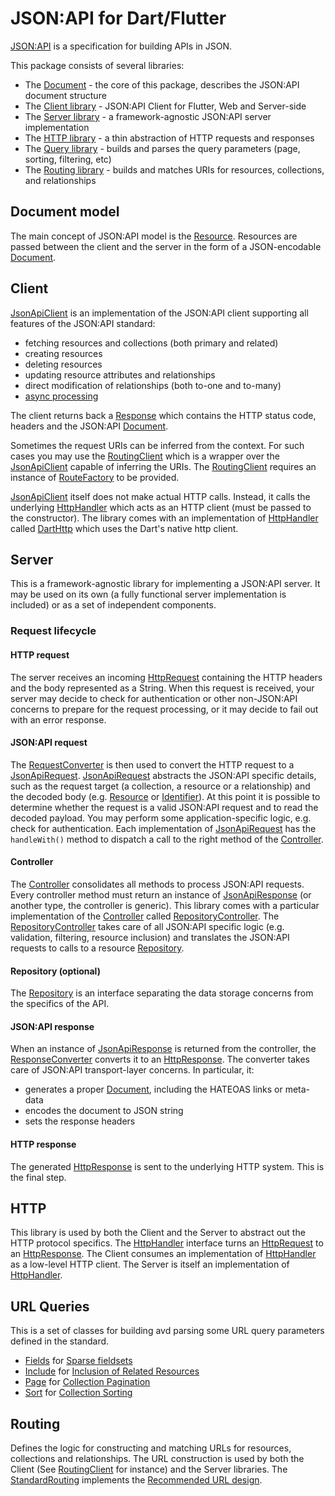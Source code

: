 # JSON:API for Dart/Flutter

[JSON:API] is a specification for building APIs in JSON.

This package consists of several libraries:
- The [Document] - the core of this package, describes the JSON:API document structure
- The [Client library] - JSON:API Client for Flutter, Web and Server-side
- The [Server library] - a framework-agnostic JSON:API server implementation
- The [HTTP library] - a thin abstraction of HTTP requests and responses
- The [Query library] - builds and parses the query parameters (page, sorting, filtering, etc)
- The [Routing library] - builds and matches URIs for resources, collections, and relationships

## Document model
The main concept of JSON:API model is the [Resource]. 
Resources are passed between the client and the server in the form of a JSON-encodable [Document]. 

## Client
[JsonApiClient] is an implementation of the JSON:API client supporting all features of the JSON:API standard:
- fetching resources and collections (both primary and related) 
- creating resources
- deleting resources
- updating resource attributes and relationships
- direct modification of relationships (both to-one and to-many)
- [async processing](https://jsonapi.org/recommendations/#asynchronous-processing)

The client returns back a [Response] which contains the HTTP status code, headers and the JSON:API [Document].

Sometimes the request URIs can be inferred from the context. 
For such cases you may use the [RoutingClient] which is a wrapper over the [JsonApiClient] capable of inferring the URIs.
The [RoutingClient] requires an instance of [RouteFactory] to be provided.

[JsonApiClient] itself does not make actual HTTP calls. 
Instead, it calls the underlying [HttpHandler] which acts as an HTTP client (must be passed to the constructor).
The library comes with an implementation of [HttpHandler] called [DartHttp] which uses the Dart's native http client.

## Server
This is a framework-agnostic library for implementing a JSON:API server.
It may be used on its own (a fully functional server implementation is included) or as a set of independent components.

### Request lifecycle
#### HTTP request
The server receives an incoming [HttpRequest] containing the HTTP headers and the body represented as a String.
When this request is received, your server may decide to check for authentication or other non-JSON:API concerns
to prepare for the request processing, or it may decide to fail out with an error response.

#### JSON:API request
The [RequestConverter] is then used to convert the HTTP request to a [JsonApiRequest].
[JsonApiRequest] abstracts the JSON:API specific details,
such as the request target (a collection, a resource or a relationship) and the decoded body (e.g. [Resource] or [Identifier]).
At this point it is possible to determine whether the request is a valid JSON:API request and to read the decoded payload.
You may perform some application-specific logic, e.g. check for authentication.
Each implementation of [JsonApiRequest] has the `handleWith()` method to dispatch a call to the right method of the [Controller].

#### Controller
The [Controller] consolidates all methods to process JSON:API requests. 
Every controller method must return an instance of [JsonApiResponse] (or another type, the controller is generic). 
This library comes with a particular implementation of the [Controller] called [RepositoryController].
The [RepositoryController] takes care of all JSON:API specific logic (e.g. validation, filtering, resource 
inclusion) and translates the JSON:API requests to calls to a resource [Repository].

#### Repository (optional)
The [Repository] is an interface separating the data storage concerns from the specifics of the API.

#### JSON:API response
When an instance of [JsonApiResponse] is returned from the controller, the [ResponseConverter] 
converts it to an [HttpResponse]. 
The converter takes care of JSON:API transport-layer concerns.
In particular, it:
- generates a proper [Document], including the HATEOAS links or meta-data
- encodes the document to JSON string
- sets the response headers

#### HTTP response
The generated [HttpResponse] is sent to the underlying HTTP system.
This is the final step. 

## HTTP
This library is used by both the Client and the Server to abstract out the HTTP protocol specifics.
The [HttpHandler] interface turns an [HttpRequest] to an [HttpResponse].
The Client consumes an implementation of [HttpHandler] as a low-level HTTP client.
The Server is itself an implementation of [HttpHandler].

## URL Queries
This is a set of classes for building avd parsing some URL query parameters defined in the standard.
- [Fields] for [Sparse fieldsets]
- [Include] for [Inclusion of Related Resources]
- [Page] for [Collection Pagination]
- [Sort] for [Collection Sorting]

## Routing
Defines the logic for constructing and matching URLs for resources, collections and relationships.
The URL construction is used by both the Client (See [RoutingClient] for instance) and the Server libraries.
The [StandardRouting] implements the [Recommended URL design].

[JSON:API]: http://jsonapi.org
[Sparse fieldsets]: https://jsonapi.org/format/#fetching-sparse-fieldsets
[Inclusion of Related Resources]: https://jsonapi.org/format/#fetching-includes
[Collection Pagination]: https://jsonapi.org/format/#fetching-pagination
[Collection Sorting]: https://jsonapi.org/format/#fetching-sorting
[Recommended URL design]: https://jsonapi.org/recommendations/#urls

[Client library]: https://pub.dev/documentation/json_api/latest/client/client-library.html
[Server library]: https://pub.dev/documentation/json_api/latest/server/server-library.html
[Document library]: https://pub.dev/documentation/json_api/latest/document/document-library.html
[Query library]: https://pub.dev/documentation/json_api/latest/query/query-library.html
[Routing library]: https://pub.dev/documentation/json_api/latest/uri_design/uri_design-library.html
[HTTP library]: https://pub.dev/documentation/json_api/latest/http/http-library.html


[Resource]: https://pub.dev/documentation/json_api/latest/document/Resource-class.html
[Identifier]: https://pub.dev/documentation/json_api/latest/document/Identifier-class.html
[Document]: https://pub.dev/documentation/json_api/latest/document/Document-class.html
[JsonApiClient]: https://pub.dev/documentation/json_api/latest/client/JsonApiClient-class.html


[Response]: https://pub.dev/documentation/json_api/latest/client/Response-class.html
[RoutingClient]: https://pub.dev/documentation/json_api/latest/client/RoutingClient-class.html
[DartHttp]: https://pub.dev/documentation/json_api/latest/client/DartHttp-class.html


[RequestConverter]: https://pub.dev/documentation/json_api/latest/server/RequestConverter-class.html
[JsonApiResponse]: https://pub.dev/documentation/json_api/latest/server/JsonApiResponse-class.html
[ResponseConverter]: https://pub.dev/documentation/json_api/latest/server/ResponseConverter-class.html
[JsonApiRequest]: https://pub.dev/documentation/json_api/latest/server/JsonApiRequest-class.html
[Controller]: https://pub.dev/documentation/json_api/latest/server/Controller-class.html
[Repository]: https://pub.dev/documentation/json_api/latest/server/Repository-class.html
[RepositoryController]: https://pub.dev/documentation/json_api/latest/server/RepositoryController-class.html


[HttpHandler]: https://pub.dev/documentation/json_api/latest/http/HttpHandler-class.html
[HttpRequest]: https://pub.dev/documentation/json_api/latest/http/HttpRequest-class.html
[HttpResponse]: https://pub.dev/documentation/json_api/latest/http/HttpResponse-class.html


[Fields]: https://pub.dev/documentation/json_api/latest/query/Fields-class.html
[Include]: https://pub.dev/documentation/json_api/latest/query/Include-class.html
[Page]: https://pub.dev/documentation/json_api/latest/query/Page-class.html
[Sort]: https://pub.dev/documentation/json_api/latest/query/Sort-class.html


[RouteFactory]: https://pub.dev/documentation/json_api/latest/routing/RouteFactory-class.html
[StandardRouting]: https://pub.dev/documentation/json_api/latest/routing/StandardRouting-class.html
